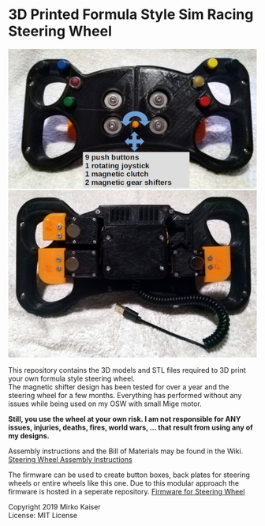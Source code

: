 # 3D Printed Formula Style Sim Racing Steering Wheel
![Example of steering wheel](https://raw.githubusercontent.com/KaiserSoft/3d-printed-formula-style-steering-wheel/master/pictures/wheel%20front%20with%20buttons%20and%20arrows.jpg) 
![Back of assembled steering wheel](https://raw.githubusercontent.com/KaiserSoft/3d-printed-formula-style-steering-wheel/master/pictures/wheel%20back%20assembled.jpg)    

This repository contains the 3D models and STL files required to 3D print your own formula style steering wheel.     
The magnetic shifter design has been tested for over a year and the steering wheel for a few months. Everything has performed without any issues while being used on my OSW with small Mige motor.    

**Still, you use the wheel at your own risk. I am not responsible for ANY issues, injuries, deaths, fires, world wars, ... that result from using any of my designs.**     


Assembly instructions and the Bill of Materials may be found in the Wiki. [Steering Wheel Assembly Instructions](https://github.com/KaiserSoft/3d-printed-formula-style-steering-wheel/wiki)     
    
The firmware can be used to create button boxes, back plates for steering wheels or entire wheels like this one. Due to this modular approach the firmware is hosted in a seperate repository. [Firmware for Steering Wheel](https://github.com/KaiserSoft/simwheel-firmware-arduino-pro-micro)

Copyright 2019 Mirko Kaiser     
License: MIT License


